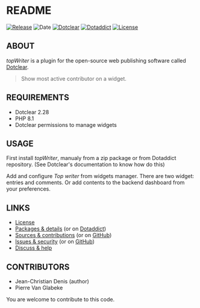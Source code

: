 # README

[![Release](https://img.shields.io/badge/release-1.4-a2cbe9.svg)](https://git.dotclear.watch/JcDenis/topWriter/releases)
![Date](https://img.shields.io/badge/date-2023.10.20-c44d58.svg)
[![Dotclear](https://img.shields.io/badge/dotclear-v2.28-137bbb.svg)](https://fr.dotclear.org/download)
[![Dotaddict](https://img.shields.io/badge/dotaddict-official-9ac123.svg)](https://plugins.dotaddict.org/dc2/details/topWriter)
[![License](https://img.shields.io/badge/license-GPL--2.0-ececec.svg)](https://git.dotclear.watch/JcDenis/topWriter/src/branch/master/LICENSE)

## ABOUT

_topWriter_ is a plugin for the open-source web publishing software called [Dotclear](https://www.dotclear.org).

> Show most active contributor on a widget.

## REQUIREMENTS

* Dotclear 2.28
* PHP 8.1
* Dotclear permissions to manage widgets

## USAGE

First install _topWriter_, manualy from a zip package or from 
Dotaddict repository. (See Dotclear's documentation to know how do this)

Add and configure _Top writer_ from widgets manager.
There are two widget: entries and comments.
Or add contents to the backend dashboard from your preferences.

## LINKS

* [License](https://git.dotclear.watch/JcDenis/topWriter/src/branch/master/LICENSE)
* [Packages & details](https://git.dotclear.watch/JcDenis/topWriter/releases) (or on [Dotaddict](https://plugins.dotaddict.org/dc2/details/topWriter))
* [Sources & contributions](https://git.dotclear.watch/JcDenis/topWriter) (or on [GitHub](https://github.com/JcDenis/topWriter))
* [Issues & security](https://git.dotclear.watch/JcDenis/topWriter/issues) (or on [GitHub](https://github.com/JcDenis/topWriter/issues))
* [Discuss & help](http://forum.dotclear.org/viewtopic.php?pid=333002#p333002)

## CONTRIBUTORS

* Jean-Christian Denis (author)
* Pierre Van Glabeke

You are welcome to contribute to this code.
